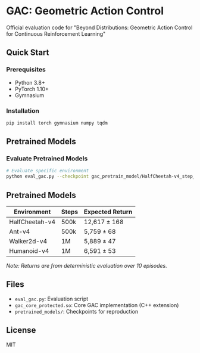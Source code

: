 # GAC: Geometric Action Control

Official evaluation code for "Beyond Distributions: Geometric Action Control for Continuous Reinforcement Learning"

## Quick Start

### Prerequisites
- Python 3.8+
- PyTorch 1.10+
- Gymnasium

### Installation

```bash
pip install torch gymnasium numpy tqdm
```

## Pretrained Models

### Evaluate Pretrained Models

```bash
# Evaluate specific environment
python eval_gac.py --checkpoint gac_pretrain_model/HalfCheetah-v4_step_500000.pt --episodes 10
```

## Pretrained Models

| Environment    | Steps | Expected Return |
| -------------- | ----- | --------------- |
| HalfCheetah-v4 | 500k  | 12,617 ± 168    |
| Ant-v4         | 500k  | 5,759 ± 68      |
| Walker2d-v4    | 1M    | 5,889 ± 47      |
| Humanoid-v4    | 1M    | 6,591 ± 53      |

*Note: Returns are from deterministic evaluation over 10 episodes.*

## Files

- `eval_gac.py`: Evaluation script
- `gac_core_protected.so`: Core GAC implementation (C++ extension)
- `pretrained_models/`: Checkpoints for reproduction

## License

MIT

